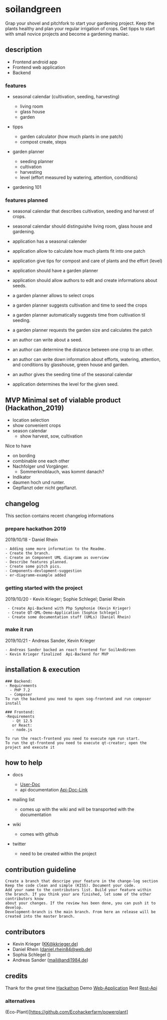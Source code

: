 # soilandgreen
Grap your shovel and pitchfork to start your gardening project.
Keep the plants healthy and plan your regular irrigation of crops.
Get tipps to start with small novice projects and become a gardening maniac.

## description


- Frontend android app
- Frontend web application
- Backend  
### features

- seasonal calendar (cultivation, seeding, harvesting)
  - living room
  - glass house
  - garden

- tipps
  - garden calculator (how much plants in one patch)
  - compost create, steps 
  
- garden planner  
  - seeding planner
  - cultivation
  - harvesting
  - level (effort measured by watering, attention, conditions)
- gardening 101

### features planned
- seasonal calendar that describes cultivation, seeding and harvest of crops.
- seasonal calendar should distinguishe living room, glass house and gardening.

- application has a seasonal calender
- application allow to calculate how much plants fit into one patch
- application give tips for compost and care of plants and the effort (level)
- application should have a garden planner
- application should allow authors to edit and create informations about seeds.

- a garden planner allows to select crops
- a garden planner suggests cultivation and time to seed the crops
- a garden planner automatically suggests time from cultivation til seeding.
- a garden planner requests the garden size and calculates the patch

- an author can write about a seed. 
- an author can determine the distance between one crop to an other.
- an author can write down information about efforts, watering, attention, and conditions by glasshouse, green house and garden.
- an author gives the seeding time of the seasonal calendar
- application determines the level for the given seed. 
       
## MVP Minimal set of vialable product (Hackathon_2019)
- location selection
- show convenient crops
- season calendar
  - show harvest, sow, cultivation

Nice to have
- on bording
- combinable one each other
- Nachfolger und Vorgänger. 
  - Sommerknoblauch, was kommt danach?
- Indikator
 - daumen hoch und runter.
 - Gepflanzt oder nicht gepflanzt.


## changelog
This section contains recent changelog informations
### prepare hackathon 2019
2019/10/18 - Daniel Rhein

    - Adding some more information to the Readme.
    - Create the branch.  
    - Create an Component UML diagramm as overview
    - Describe features planned.
    - Create some pitch pics.
    - Components-devlopment-suggestion
    - er-diagramm-example added
    
### getting started with the project
2019/10/20 - Kevin Krieger; Sophie Schlegel; Daniel Rhein
     
     - Create Api-Backend with Php Symphonie (Kevin Krieger)
     - Create QT-QML-Demo-Application (Sophie Schlegel)
     - Create some documentation stuff (UMLs) (Daniel Rhein)

### make it run 
2019/10/21 - Andreas Sander, Kevin Krieger
    
    - Andreas Sander backed an react frontend for SoilAndGreen
    - Kevin Krieger finalized  Api-Backend for MVP 
        
## installation & execution
    
    ### Backend:
    - Requirements
      - PHP 7.2
      - Composer
    To run the backend you need to open sog-frontend and run composer install

    ### Frontend:
    -Requirements
       - Qt 12.5
       or React:
       - node.js
    
    To run the react-frontend you need to execute npm run start.
    To run the qt-frontend you need to execute qt-creator; open the project and execute it

## how to help

- docs
  - [User-Doc](https://github.com/DanielRhein/soilandgreen/blob/develop/src/de/soilandgreen/documentation/asciidoctor/target/generated-docs/user-documentation.pdf)
  - api documentation [Api-Doc-Link](https://github.com/DanielRhein/soilandgreen/tree/develop/sog-api)
     
  
- mailing list
  - comes up with the wiki and will be transported with the documentation
- wiki
  - comes with github
- twitter
   - need to be created within the project
   

## contribution guideline
    Create a branch that descripe your feature in the change-log section
    Keep the code clean and simple (KISS). Document your code.
    Add your name to the contributors list. Build your feature within 
    the branch. If you think your are finished, let some of the other contributors know
    about your changes. If the review has been done, you can push it to develop.
    Development-branch is the main branch. From here an release will be created into the master branch. 
## contributors
- Kevin Krieger (KK@kkrieger.de)
- Daniel Rhein (daniel.rhein84@web.de)
-  Sophia Schlegel ()
- Andreas Sander (mail@andi1984.de)
## credits
Thank for the great time [Hackathon](https://www.what-the-hack.saarland/)
Demo [Web-Application](https://github.com/DanielRhein/soilandgreen/tree/develop/sog-api)
Rest [Rest-Api](https://soilandgreen.org/api/crop)
### alternatives
(Eco-Plant)[https://github.com/Ecohackerfarm/powerplant]
